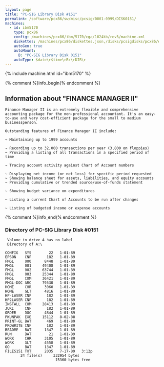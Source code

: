```yaml
---
layout: page
title: "PC-SIG Library Disk #151"
permalink: /software/pcx86/sw/misc/pcsig/0001-0999/DISK0151/
machines:
  - id: ibm5170
    type: pcx86
    config: /machines/pcx86/ibm/5170/cga/1024kb/rev3/machine.xml
    diskettes: /machines/pcx86/diskettes.json,/disks/pcsigdisks/pcx86/diskettes.json
    autoGen: true
    autoMount:
      B: "PC-SIG Library Disk 0151"
    autoType: $date\r$time\rB:\rDIR\r
---
```


{% include machine.html id="ibm5170" %}

{% comment %}info_begin{% endcomment %}

## Information about "FINANCE MANAGER II"

    Finance Manager II is an extremely flexible and comprehensive
    accounting package for the non-professional accountant. It's an easy-
    to-use and very cost-efficient package for the small to medium
    businessperson.
    
    Outstanding features of Finance Manager II include:
    
    ~ Maintaining up to 1999 accounts
    
    ~ Recording up to 32,000 transactions per year (3,800 on floppies)
    ~ Providing a listing of all transactions in a specified period of time
    
    ~ Tracing account activity against Chart of Account numbers
    
    ~ Displaying net income (or net loss) for specific period requested
    ~ Showing balance sheet for assets, liabilities, and equity accounts
    ~ Providing cumulative or trended source/use-of-funds statement
    
    ~ Showing budget variance on expenditures
    
    ~ Listing a current Chart of Accounts to be run after changes
    
    ~ Listing of budgeted income or expense accounts
{% comment %}info_end{% endcomment %}


### Directory of PC-SIG Library Disk #0151

     Volume in drive A has no label
     Directory of A:\

    CONFIG   SYS        22   1-01-89
    EPSON    CNF       182   1-01-89
    FMGL     000      8448   1-01-89
    FMGL     001     49408   1-01-89
    FMGL     002     63744   1-01-89
    FMGL     003     25344   1-01-89
    FMGL     COM     36421   1-01-89
    FMGL-DOC ARC     79530   1-01-89
    HOME     CHR      3060   1-01-89
    HOME     GLT      4816   1-01-89
    HP-LASER CNF       182   1-01-89
    HP2LASER CNF       182   1-01-89
    INSTALL  COM     28413   1-01-89
    JUKI     CNF       182   1-01-89
    ORDER    DOC      4844   1-01-89
    PKUNPAK  EXE     15112   8-02-88
    PRINT-GL BAT       469   1-01-89
    PROWRITE CNF       182   1-01-89
    README   BAT      1347   1-01-89
    RUN      BAT        21   1-01-89
    WORK     CHR      3105   1-01-89
    WORK     GLT      4558   1-01-89
    GO       BAT      1347   1-01-89
    FILES151 TXT      2035   7-17-89   3:12p
           24 file(s)     332954 bytes
                           15360 bytes free
